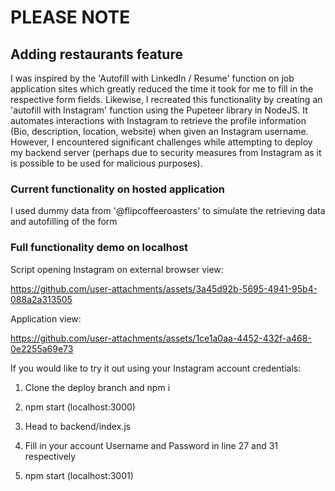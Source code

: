 # PLEASE NOTE
## Adding restaurants feature
I was inspired by the 'Autofill with LinkedIn / Resume' function on job application sites which greatly reduced the time it took for me to fill in the respective form fields. Likewise, I recreated this functionality by creating an 'autofill with Instagram' function using the Pupeteer library in NodeJS. It automates interactions with Instagram to retrieve the profile information (Bio, description, location, website) when given an Instagram username. However, I encountered significant challenges while attempting to deploy my backend server (perhaps due to security measures from Instagram as it is possible to be used for malicious purposes).

### Current functionality on hosted application
I used dummy data from '@flipcoffeeroasters' to simulate the retrieving data and autofilling of the form

### Full functionality demo on localhost

Script opening Instagram on external browser view:

https://github.com/user-attachments/assets/3a45d92b-5695-4941-95b4-088a2a313505

Application view:

https://github.com/user-attachments/assets/1ce1a0aa-4452-432f-a468-0e2255a69e73


If you would like to try it out using your Instagram account credentials:
1. Clone the deploy branch and npm i
2. npm start (localhost:3000)

3. Head to backend/index.js 
4. Fill in your account Username and Password in line 27 and 31 respectively
5. npm start (localhost:3001)

